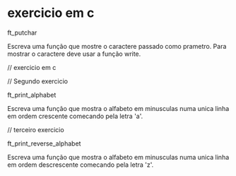# exercicio em c

ft_putchar

Escreva uma função que mostre o caractere passado como prametro.
Para mostrar o caractere deve usar a função write.

// exercicio em c

// Segundo exercicio

ft_print_alphabet

Escreva uma função que mostra o alfabeto em minusculas numa unica linha
em ordem crescente comecando pela letra 'a'.

// terceiro  exercicio

ft_print_reverse_alphabet

Escreva uma função que mostra o alfabeto em minusculas numa unica linha
em ordem descrescente comecando pela letra 'z'.
